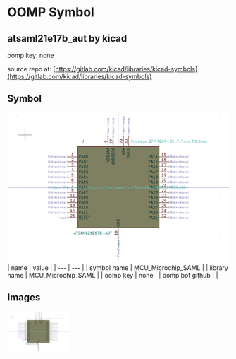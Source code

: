 # OOMP Symbol  
## atsaml21e17b_aut  by kicad  
  
oomp key: none  
  
source repo at: [https://gitlab.com/kicad/libraries/kicad-symbols](https://gitlab.com/kicad/libraries/kicad-symbols)  
## Symbol  
  
[![working.png](working_600.png)](working.png)  
| name | value | 
| --- | --- | 
| symbol name | MCU_Microchip_SAML | 
| library name | MCU_Microchip_SAML | 
| oomp key | none | 
| oomp bot github |  | 
## Images  
  
[![working.png](working_140.png)](working.png)  
